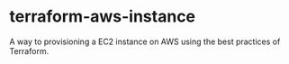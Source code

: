 # terraform-aws-instance
A way to provisioning a EC2 instance on AWS using the best practices of Terraform.

